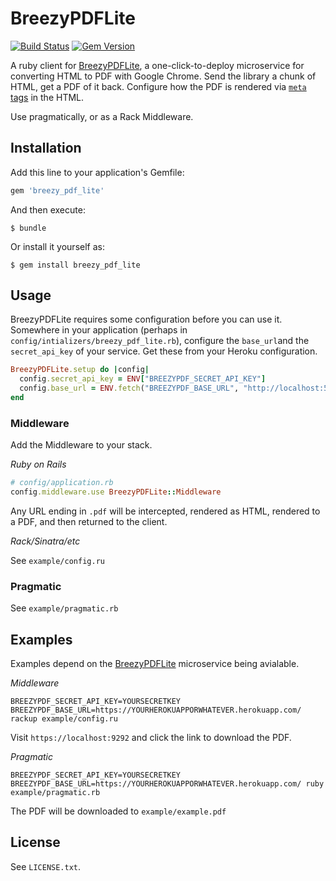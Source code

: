 # BreezyPDFLite

[![Build Status](https://travis-ci.org/danielwestendorf/breezy_pdf_lite-ruby.svg?branch=master)](https://travis-ci.org/danielwestendorf/breezy_pdf_lite-ruby)
[![Gem Version](https://badge.fury.io/rb/breezy_pdf_lite.svg)](https://badge.fury.io/rb/breezy_pdf_lite)

A ruby client for [BreezyPDFLite](https://github.com/danielwestendorf/breezy-pdf-lite), a one-click-to-deploy microservice for converting HTML to PDF with Google Chrome. Send the library a chunk of HTML, get a PDF of it back. Configure how the PDF is rendered via [`meta` tags](https://github.com/danielwestendorf/breezy-pdf-lite#2-configure-with-meta-tags-optional) in the HTML.

Use pragmatically, or as a Rack Middleware.

## Installation

Add this line to your application's Gemfile:

```ruby
gem 'breezy_pdf_lite'
```

And then execute:

    $ bundle

Or install it yourself as:

    $ gem install breezy_pdf_lite

## Usage

BreezyPDFLite requires some configuration before you can use it. Somewhere in your application (perhaps in `config/intializers/breezy_pdf_lite.rb`), configure the `base_url`and the `secret_api_key` of your service. Get these from your Heroku configuration.

```ruby
BreezyPDFLite.setup do |config|
  config.secret_api_key = ENV["BREEZYPDF_SECRET_API_KEY"]
  config.base_url = ENV.fetch("BREEZYPDF_BASE_URL", "http://localhost:5001")
end
```

### Middleware

Add the Middleware to your stack.

_Ruby on Rails_
```ruby
# config/application.rb
config.middleware.use BreezyPDFLite::Middleware
```

Any URL ending in `.pdf` will be intercepted, rendered as HTML, rendered to a PDF, and then returned to the client.

_Rack/Sinatra/etc_

See `example/config.ru`

### Pragmatic

See `example/pragmatic.rb`


## Examples
Examples depend on the [BreezyPDFLite](https://github.com/danielwestendorf/breezy-pdf-lite) microservice being avialable.

_Middleware_

`BREEZYPDF_SECRET_API_KEY=YOURSECRETKEY BREEZYPDF_BASE_URL=https://YOURHEROKUAPPORWHATEVER.herokuapp.com/ rackup example/config.ru`

Visit `https://localhost:9292` and click the link to download the PDF.

_Pragmatic_

`BREEZYPDF_SECRET_API_KEY=YOURSECRETKEY BREEZYPDF_BASE_URL=https://YOURHEROKUAPPORWHATEVER.herokuapp.com/ ruby example/pragmatic.rb`

The PDF will be downloaded to `example/example.pdf`

## License

See `LICENSE.txt`.
